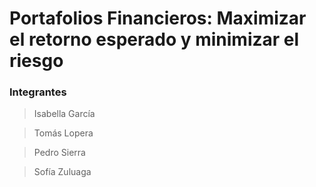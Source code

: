 # Portafolios Financieros: Maximizar el retorno esperado y minimizar el riesgo

### Integrantes


> Isabella García

> Tomás Lopera

> Pedro Sierra

> Sofía Zuluaga
